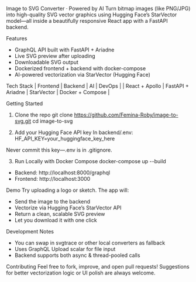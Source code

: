 Image to SVG Converter · Powered by AI
Turn bitmap images (like PNG/JPG) into high-quality SVG vector graphics using Hugging Face’s StarVector model—all inside a beautifully responsive React app with a FastAPI backend.

Features
- GraphQL API built with FastAPI + Ariadne
- Live SVG preview after uploading
- Downloadable SVG output
- Dockerized frontend + backend with docker-compose
- AI-powered vectorization via StarVector (Hugging Face)

Tech Stack
| Frontend | Backend | AI | DevOps | 
| React + Apollo | FastAPI + Ariadne | StarVector | Docker + Compose | 



Getting Started
1. Clone the repo
git clone https://github.com/Femina-Roby/image-to-svg.git
cd image-to-svg


2. Add your Hugging Face API key
In backend/.env:
HF_API_KEY=your_huggingface_key_here


Never commit this key—.env is in .gitignore.


3. Run Locally with Docker Compose
docker-compose up --build


- Backend: http://localhost:8000/graphql
- Frontend: http://localhost:3000

Demo
Try uploading a logo or sketch. The app will:
- Send the image to the backend
- Vectorize via Hugging Face’s StarVector API
- Return a clean, scalable SVG preview
- Let you download it with one click

Development Notes
- You can swap in svgtrace or other local converters as fallback
- Uses GraphQL Upload scalar for file input
- Backend supports both async & thread-pooled calls

Contributing
Feel free to fork, improve, and open pull requests! Suggestions for better vectorization logic or UI polish are always welcome.

